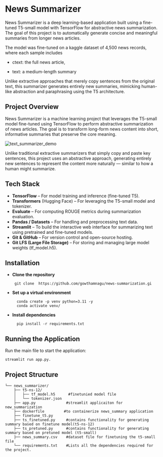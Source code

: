 
# News Summarizer
News Summarizer is a deep learning-based application built using a fine-tuned T5-small model with TensorFlow for abstractive news summarization. The goal of this project is to automatically generate concise and meaningful summaries from longer news articles.

The model was fine-tuned on a kaggle dataset of 4,500 news records, where each sample includes

- ctext: the full news article,

- text: a medium-length summary 

Unlike extractive approaches that merely copy sentences from the original text, this summarizer generates entirely new summaries, mimicking human-like abstraction and paraphrasing using the T5 architecture.




## Project Overview
News Summarizer is a machine learning project that leverages the T5-small model fine-tuned using TensorFlow to perform abstractive summarization of news articles. The goal is to transform long-form news content into short, informative summaries that preserve the core meaning.

![text_summarizer_demo](https://github.com/gowthamnagu/news-summarization/blob/main/demo/demo.gif)

Unlike traditional extractive summarizers that simply copy and paste key sentences, this project uses an abstractive approach, generating entirely new sentences to represent the content more naturally — similar to how a human might summarize.
## Tech Stack
- **TensorFlow** – For model training and inference (fine-tuned T5).
- **Transformers** (Hugging Face) – For leveraging the T5-small model and tokenizer.
- **Evaluate** – For computing ROUGE metrics during summarization evaluation.
- **Pandas / Datasets** – For handling and preprocessing text data.
- **Streamlit** – To build the interactive web interface for summarizing text using pretrained and fine-tuned models.
- **Git & GitHub** – For version control and open-source hosting.
- **Git LFS (Large File Storage)** – For storing and managing large model weights (tf_model.h5).
## Installation
    

- **Clone the repository**
    
       git clone  https://github.com/gowthamnagu/news-summarization.gi

- **Set up a virtual environment** 

        conda create -p venv python=3.11 -y
        conda activate venv/

- **Install dependencies** 

        pip install -r requirements.txt

     
## Running the Application

Run the main file to start the application:

    streamlit run app.py.

## Project Structure    
```    
└── news_summarizer/
    ├── t5-ns-12/
    │   ├── tf_model.h5      #finetunied model file
    │   └── tokenizer.json
    ├── app.py              #streamlit applicaiton for new_summarization
    ├── dockerfile         #to containerize news_summary application 
    ├── finetune_t5.py      
    ├── ts_finetuned.py     #contains functionality for generating summary based on finetune model(t5-ns-12)
    ├── ts_pretuned.py      #contains functionality for generating summary based on pretuned model (t5-small)
    ├── news_summary.csv    #dataset file for finetuning the t5-small file
    └── requirements.txt    #Lists all the dependencies required for the project.
```
